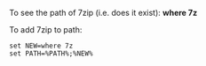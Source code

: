 To see the path of 7zip (i.e. does it exist): **where 7z**  
  
To add 7zip to path:  
```  
set NEW=where 7z  
set PATH=%PATH%;%NEW%  
```  
  
  
